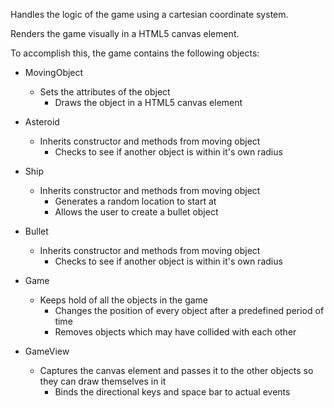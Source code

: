 Handles the logic of the game using a cartesian coordinate system.

Renders the game visually in a HTML5 canvas element.

To accomplish this, the game contains the following objects:

* MovingObject
  - Sets the attributes of the object
	- Draws the object in a HTML5 canvas element
	
* Asteroid
  - Inherits constructor and methods from moving object
	- Checks to see if another object is within it's own radius
	
* Ship
  - Inherits constructor and methods from moving object
	- Generates a random location to start at
	- Allows the user to create a bullet object

* Bullet
  - Inherits constructor and methods from moving object
	- Checks to see if another object is within it's own radius
	
* Game
  - Keeps hold of all the objects in the game
	- Changes the position of every object after a predefined period of time
	- Removes objects which may have collided with each other
	
* GameView
  - Captures the canvas element and passes it to the other objects so they can draw themselves in it
	- Binds the directional keys and space bar to actual events